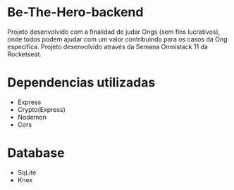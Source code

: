 # Be-The-Hero-backend

Projeto desenvolvido com a finalidad de judar Ongs (sem fins lucrativos), onde todos podem ajudar com um valor contribuindo para os casos da Ong especifica.
Projeto desenvolvido através da Semana Omnistack 11 da Rocketseat.

# Dependencias utilizadas
- Express
- Crypto(Express)
- Nodemon
- Cors

# Database
- SqLite
- Knex
